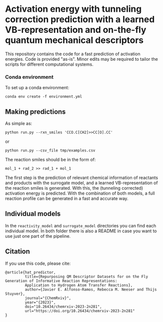 # Activation energy with tunneling correction prediction with a learned VB-representation and on-the-fly quantum mechanical descriptors

This repository contains the code for a fast prediction of activation energies. Code is provided "as-is". Minor edits may be required to tailor the scripts for different computational systems. 

### Conda environment

To set up a conda environment:

```
conda env create -f environment.yml
```

## Making predictions
As simple as:

```
python run.py --rxn_smiles 'CCO.C[CH2]>>CC[O].CC'
```

or

```
python run.py --csv_file tmp/examples.csv
```

The reaction smiles should be in the form of:

```
mol_1 + rad_2 >> rad_1 + mol_1
```

The first step is the prediction of relevant chemical information of reactants and products with the surrogate model, and a
learned VB-representation of the reaction smiles is generated. With this, the (tunneling corrected) activation energy is predicted. With the 
combination of both models, a full reaction profile can be generated in a fast and accurate way.

## Individual models
In the `reactivity_model` and `surrogate_model` directories you can find each individual model. In both folder there is also a README in case you want 
to use just one part of the pipeline.

## Citation
If you use this code, please cite:

```
@article{hat_predictor,
         title={Repurposing QM Descriptor Datasets for on the Fly Generation of Informative Reaction Representations: 
         Application to Hydrogen Atom Transfer Reactions}, 
         author={Javier E. Alfonso-Ramos, Rebecca M. Neeser and Thijs Stuyver},
         journal="{ChemRxiv}",
         year="{2023}",
         doi="10.26434/chemrxiv-2023-2n281",
         url="https://doi.org/10.26434/chemrxiv-2023-2n281"
}
```
